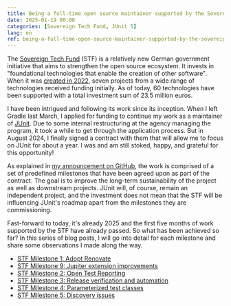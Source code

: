 ```yaml
---
title: Being a full-time open source maintainer supported by the Sovereign Tech Fund
date: 2025-01-19 00:00
categories: [Sovereign Tech Fund, JUnit 5]
lang: en
ref: being-a-full-time-open-source-maintainer-supported-by-the-sovereign-tech-fund
---
```


The [Sovereign Tech Fund](https://www.sovereign.tech/programs/fund) (STF) is a relatively new German government initiative that aims to strengthen the open source ecosystem. It invests in "foundational technologies that enable the creation of other software". When it was [created in 2022](https://www.bmwk.de/Redaktion/EN/Pressemitteilungen/2022/10/20221018-the-sovereign-tech-fund-launches-funding-an-investment-in-europes-digital-sovereignty.html), seven projects from a wide range of technologies received funding initially. As of today, 60 technologies have been supported with a total investment sum of 23.5 million euros.

I have been intrigued and following its work since its inception. When I left Gradle last March, I applied for funding to continue my work as a maintainer of [JUnit](https://junit.org). Due to some internal restructuring at the agency managing the program, it took a while to get through the application process. But in August 2024, I finally signed a contract with them that will allow me to focus on JUnit for about a year. I was and am still stoked, happy, and grateful for this opportunity!

<!--more-->

As explained in [my announcement on GitHub](https://github.com/junit-team/junit5/discussions/4014), the work is comprised of a set of predefined milestones that have been agreed upon as part of the contract. The goal is to improve the long-term sustainability of the project as well as downstream projects. JUnit will, of course, remain an independent project, and the investment does not mean that the STF will be influencing JUnit's roadmap apart from the milestones they are commissioning.

Fast-forward to today, it's already 2025 and the first five months of work supported by the STF have already passed. So what has been achieved so far? In this series of blog posts, I will go into detail for each milestone and share some observations I made along the way.

* [STF Milestone 1: Adopt Renovate](/blog/2025/01/19/stf-milestone-1-adopt-renovate/)
* [STF Milestone 9: Jupiter extension improvements](/blog/2025/01/27/stf-milestone-9-jupiter-extension-improvements/)
* [STF Milestone 2: Open Test Reporting](/blog/2025/03/21/stf-milestone-2-open-test-reporting/)
* [STF Milestone 3: Release verification and automation](/blog/2025/04/01/stf-milestone-3-release-verification-and-automation/)
* [STF Milestone 4: Parameterized test classes](/blog/2025/06/07/stf-milestone-4-parameterized-test-classes/)
* [STF Milestone 5: Discovery issues](/blog/2025/08/16/stf-milestone-5-discovery-issues/)
